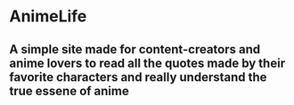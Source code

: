 # AnimeLife
## A simple site made for content-creators and anime lovers to read all the quotes made by their favorite characters and really understand the true essene of anime
